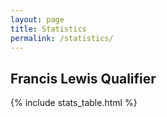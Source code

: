 ```yaml
---
layout: page
title: Statistics
permalink: /statistics/
---
```


## Francis Lewis Qualifier

{% include stats_table.html %}
